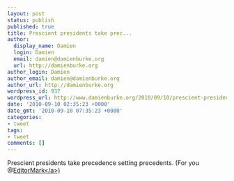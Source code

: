 ```yaml
---
layout: post
status: publish
published: true
title: Prescient presidents take prec...
author:
  display_name: Damien
  login: Damien
  email: damien@damienburke.org
  url: http://damienburke.org
author_login: Damien
author_email: damien@damienburke.org
author_url: http://damienburke.org
wordpress_id: 937
wordpress_url: http://www.damienburke.org/2010/09/10/prescient-presidents-take-prec/
date: '2010-09-10 02:35:23 +0000'
date_gmt: '2010-09-10 07:35:23 +0000'
categories:
- tweet
tags:
- tweet
comments: []
---
```

<p>Prescient presidents take precedence setting precedents. (For you @<a href="http:&#47;&#47;twitter.com&#47;EditorMark" class="aktt_username">EditorMark<&#47;a>)</p>
